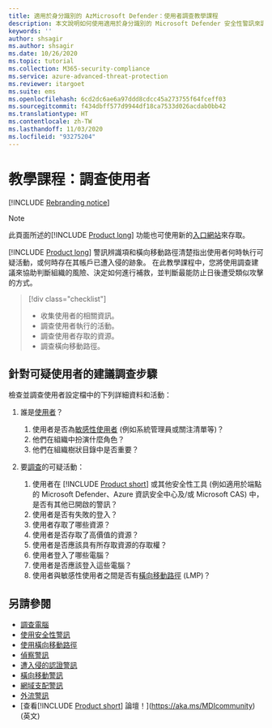 ```yaml
---
title: 適用於身分識別的 AzMicrosoft Defender：使用者調查教學課程
description: 本文說明如何使用適用於身分識別的 Microsoft Defender 安全性警訊來調查可疑使用者。
keywords: ''
author: shsagir
ms.author: shsagir
ms.date: 10/26/2020
ms.topic: tutorial
ms.collection: M365-security-compliance
ms.service: azure-advanced-threat-protection
ms.reviewer: itargoet
ms.suite: ems
ms.openlocfilehash: 6cd2dc6ae6a97ddd8cdcc45a273755f64fceff03
ms.sourcegitcommit: f434dbff577d9944df18ca7533d026acdab0bb42
ms.translationtype: HT
ms.contentlocale: zh-TW
ms.lasthandoff: 11/03/2020
ms.locfileid: "93275204"
---
```

# <a name="tutorial-investigate-a-user"></a>教學課程：調查使用者

[!INCLUDE [Rebranding notice](includes/rebranding.md)]

> [!NOTE]
> 此頁面所述的[!INCLUDE [Product long](includes/product-long.md)] 功能也可使用新的[入口網站](https://portal.cloudappsecurity.com)來存取。

[!INCLUDE [Product long](includes/product-long.md)] 警訊辨識項和橫向移動路徑清楚指出使用者何時執行可疑活動，或何時存在其帳戶已遭入侵的跡象。 在此教學課程中，您將使用調查建議來協助判斷組織的風險、決定如何進行補救，並判斷最能防止日後遭受類似攻擊的方式。

> [!div class="checklist"]
>
> - 收集使用者的相關資訊。
> - 調查使用者執行的活動。
> - 調查使用者存取的資源。
> - 調查橫向移動路徑。

## <a name="recommended-investigation-steps-for-suspicious-users"></a>針對可疑使用者的建議調查步驟

檢查並調查使用者設定檔中的下列詳細資料和活動：

1. 誰是[使用者](entity-profiles.md)？
    1. 使用者是否為[敏感性使用者](sensitive-accounts.md) (例如系統管理員或關注清單等)？
    1. 他們在組織中扮演什麼角色？
    1. 他們在組織樹狀目錄中是否重要？

1. 要[調查](investigate-entity.md)的可疑活動：
    1. 使用者在 [!INCLUDE [Product short](includes/product-short.md)] 或其他安全性工具 (例如適用於端點的 Microsoft Defender、Azure 資訊安全中心及/或 Microsoft CAS) 中，是否有其他已開啟的警訊？
    1. 使用者是否有失敗的登入？
    1. 使用者存取了哪些資源？
    1. 使用者是否存取了高價值的資源？
    1. 使用者是否應該具有所存取資源的存取權？
    1. 使用者登入了哪些電腦？
    1. 使用者是否應該登入這些電腦？
    1. 使用者與敏感性使用者之間是否有[橫向移動路徑](use-case-lateral-movement-path.md) (LMP)？

## <a name="see-also"></a>另請參閱

- [調查電腦](investigate-a-computer.md)
- [使用安全性警訊](working-with-suspicious-activities.md)
- [使用橫向移動路徑](use-case-lateral-movement-path.md)
- [偵察警訊](reconnaissance-alerts.md)
- [遭入侵的認證警訊](compromised-credentials-alerts.md)
- [橫向移動警訊](lateral-movement-alerts.md)
- [網域支配警訊](domain-dominance-alerts.md)
- [外流警訊](exfiltration-alerts.md)
- [查看[!INCLUDE [Product short](includes/product-short.md)] 論壇！](https://aka.ms/MDIcommunity)\(英文\)
